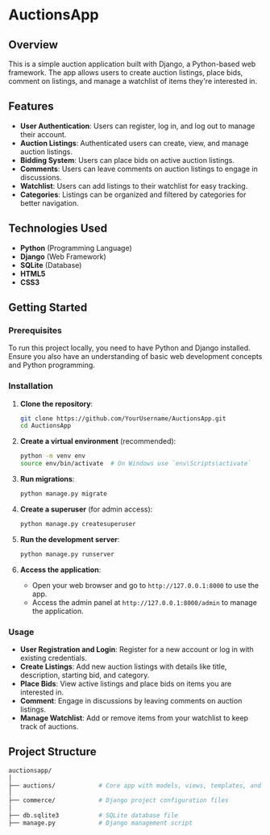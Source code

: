 # AuctionsApp

## Overview

This is a simple auction application built with Django, a Python-based web framework. The app allows users to create auction listings, place bids, comment on listings, and manage a watchlist of items they're interested in.

## Features

- **User Authentication**: Users can register, log in, and log out to manage their account.
- **Auction Listings**: Authenticated users can create, view, and manage auction listings.
- **Bidding System**: Users can place bids on active auction listings.
- **Comments**: Users can leave comments on auction listings to engage in discussions.
- **Watchlist**: Users can add listings to their watchlist for easy tracking.
- **Categories**: Listings can be organized and filtered by categories for better navigation.

## Technologies Used

- **Python** (Programming Language)
- **Django** (Web Framework)
- **SQLite** (Database)
- **HTML5**
- **CSS3**
  
## Getting Started

### Prerequisites

To run this project locally, you need to have Python and Django installed. Ensure you also have an understanding of basic web development concepts and Python programming.

### Installation

1. **Clone the repository**:
    ```bash
    git clone https://github.com/YourUsername/AuctionsApp.git
    cd AuctionsApp
    ```

2. **Create a virtual environment** (recommended):
    ```bash
    python -m venv env
    source env/bin/activate  # On Windows use `env\Scripts\activate`
    ```

4. **Run migrations**:
    ```bash
    python manage.py migrate
    ```

5. **Create a superuser** (for admin access):
    ```bash
    python manage.py createsuperuser
    ```

6. **Run the development server**:
    ```bash
    python manage.py runserver
    ```

7. **Access the application**:
   - Open your web browser and go to `http://127.0.0.1:8000` to use the app.
   - Access the admin panel at `http://127.0.0.1:8000/admin` to manage the application.

### Usage

- **User Registration and Login**: Register for a new account or log in with existing credentials.
- **Create Listings**: Add new auction listings with details like title, description, starting bid, and category.
- **Place Bids**: View active listings and place bids on items you are interested in.
- **Comment**: Engage in discussions by leaving comments on auction listings.
- **Manage Watchlist**: Add or remove items from your watchlist to keep track of auctions.

## Project Structure

```bash
auctionsapp/
│
├── auctions/            # Core app with models, views, templates, and static files
│
├── commerce/            # Django project configuration files
│   
├── db.sqlite3           # SQLite database file
├── manage.py            # Django management script
